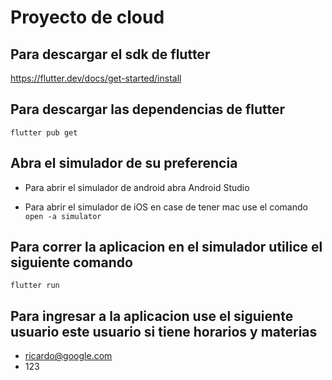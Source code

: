 # Proyecto de cloud

## Para descargar el sdk de flutter
https://flutter.dev/docs/get-started/install

## Para descargar las dependencias de flutter
```flutter pub get```

## Abra el simulador de su preferencia

* Para abrir el simulador de android abra Android Studio

* Para abrir el simulador de iOS en case de tener mac use el comando ```open -a simulator```

## Para correr la aplicacion en el simulador utilice el siguiente comando
```flutter run```

## Para ingresar a la aplicacion use el siguiente usuario este usuario si tiene horarios y materias

* ricardo@google.com
* 123


